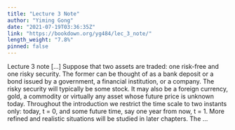 ```yaml
---
title: "Lecture 3 Note"
author: "Yiming Gong"
date: "2021-07-19T03:36:35Z"
link: "https://bookdown.org/yg484/lec_3_note/"
length_weight: "7.8%"
pinned: false
---
```


Lecture 3 note [...] Suppose that two assets are traded: one risk-free and one risky security. The
former can be thought of as a bank deposit or a bond issued by a government,
a financial institution, or a company. The risky security will typically be some
stock. It may also be a foreign currency, gold, a commodity or virtually any
asset whose future price is unknown today. Throughout the introduction we restrict the time scale to two instants only:
today, t = 0, and some future time, say one year from now, t = 1. More refined
and realistic situations will be studied in later chapters. The ...
